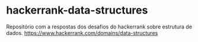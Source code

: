 # hackerrank-data-structures
Repositório com a respostas dos desafios do hackerrank sobre estrutura de dados. https://www.hackerrank.com/domains/data-structures
